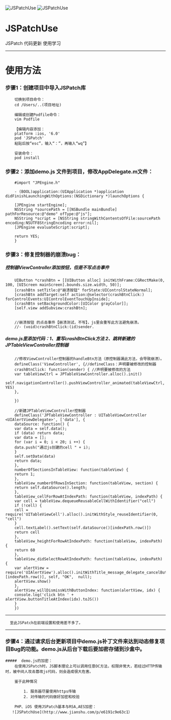 ![JSPatchUse](https://img.shields.io/badge/build-passing-green.svg)
![JSPatchUse](https://img.shields.io/badge/LICENSE-MIT-brightgreen.svg)

# JSPatchUse
 JSPatch 代码更新 使用学习


*****************
# 使用方法


### 步骤1：创建项目中导入JSPatch库

        切换到项目命令：
        cd /Users/..(项目地址)

        编辑或创建Podfile命令：
        vim Podfile

        【编辑内容添加：
        platform :ios, '6.0'
        pod 'JSPatch'
        粘贴后按“esc”，输入“：”，再输入“wq”】

        安装命令：
        pod install


### 步骤2：添加demo.js 文件到项目，修改AppDelegate.m文件：

        #import "JPEngine.h"
        
        - (BOOL)application:(UIApplication *)application didFinishLaunchingWithOptions:(NSDictionary *)launchOptions {

        [JPEngine startEngine];
        NSString *sourcePath = [[NSBundle mainBundle] pathForResource:@"demo" ofType:@"js"];
        NSString *script = [NSString stringWithContentsOfFile:sourcePath encoding:NSUTF8StringEncoding error:nil];
        [JPEngine evaluateScript:script];

        return YES;
        }

### 步骤3：修复控制器的崩溃bug：

   ##### 控制器ViewController添加按钮，但是不写点击事件

        UIButton *crashBtn = [[UIButton alloc] initWithFrame:CGRectMake(0, 100, [UIScreen mainScreen].bounds.size.width, 50)];
        [crashBtn setTitle:@"崩溃按钮" forState:UIControlStateNormal];
        [crashBtn addTarget:self action:@selector(crashBtnClick:) forControlEvents:UIControlEventTouchUpInside];
        [crashBtn setBackgroundColor:[UIColor grayColor]];
        [self.view addSubview:crashBtn];


        //崩溃按钮 的点击事件【崩溃测试，不写】，js里会重写此方法避免崩溃。
        //- (void)crashBtnClick:(id)sender.


   #####  demo.js里添加代码：1、重写crashBtnClick方法 2、跳转新建的JPTableViewController控制器

        //修改ViewController控制器的handleBtn方法（原控制器漏此方法，会导致崩溃）。
        defineClass('ViewController', {//defineClass：声明要被修改的控制器
        crashBtnClick: function(sender) { //声明要被修改的方法
        var tableViewCtrl = JPTableViewController.alloc().init()
        self.navigationController().pushViewController_animated(tableViewCtrl, YES)
        },

        })

        //新建JPTableViewController控制器
        defineClass('JPTableViewController : UITableViewController <UIAlertViewDelegate>', ['data'], {
        dataSource: function() {
        var data = self.data();
        if (data) return data;
        var data = [];
        for (var i = 0; i < 20; i ++) {
        data.push("通过js创建的cell " + i);
        }
        self.setData(data)
        return data;
        },
        numberOfSectionsInTableView: function(tableView) {
        return 1;
        },
        tableView_numberOfRowsInSection: function(tableView, section) {
        return self.dataSource().length;
        },
        tableView_cellForRowAtIndexPath: function(tableView, indexPath) {
        var cell = tableView.dequeueReusableCellWithIdentifier("cell") 
        if (!cell) {
        cell = require('UITableViewCell').alloc().initWithStyle_reuseIdentifier(0, "cell")
        }
        cell.textLabel().setText(self.dataSource()[indexPath.row()])
        return cell
        },
        tableView_heightForRowAtIndexPath: function(tableView, indexPath) {
        return 60
        },
        tableView_didSelectRowAtIndexPath: function(tableView, indexPath) {
        var alertView = require('UIAlertView').alloc().initWithTitle_message_delegate_cancelButtonTitle_otherButtonTitles("Alert",self.dataSource()[indexPath.row()], self, "OK",  null);
        alertView.show()
        },
        alertView_willDismissWithButtonIndex: function(alertView, idx) {
        console.log('click btn ' + alertView.buttonTitleAtIndex(idx).toJS())
        }
        })


*****************
      至此JSPatch在前端设置和使用差不多了。
*****************

### 步骤4：通过请求后台更新项目中demo.js补丁文件来达到动态修复项目Bug的功能。demo.js从后台下载后要加密存储到沙盒中。


    #####  demo.js的加密：
        在使用JSPatch时，JS脚本理论上可以调用任意OC方法，权限非常大，若经过HTTP传输时，被中间人攻击篡改js代码，则会造成很大危害。

        鉴于此种情况

            1. 服务器尽量使用https传输
            2. 对传输的代码做好加密和校验

        PHP、iOS 使用JSPatch基本与RSA,AES加密：
       ![JSPatchUse](http://www.jianshu.com/p/e6191c9e63c1）



